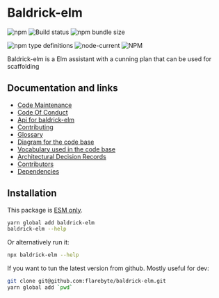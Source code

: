 # Baldrick-elm

![npm](https://img.shields.io/npm/v/baldrick-elm) ![Build
status](https://github.com/flarebyte/baldrick-elm/actions/workflows/main.yml/badge.svg)
![npm bundle size](https://img.shields.io/bundlephobia/min/baldrick-elm)

![npm type definitions](https://img.shields.io/npm/types/baldrick-elm)
![node-current](https://img.shields.io/node/v/baldrick-elm)
![NPM](https://img.shields.io/npm/l/baldrick-elm)

>

Baldrick-elm is a Elm assistant with a cunning plan that can be used for
scaffolding

## Documentation and links

-   [Code Maintenance](MAINTENANCE.md)
-   [Code Of Conduct](CODE_OF_CONDUCT.md)
-   [Api for baldrick-elm](API.md)
-   [Contributing](CONTRIBUTING.md)
-   [Glossary](GLOSSARY.md)
-   [Diagram for the code base](INTERNAL.md)
-   [Vocabulary used in the code base](CODE_VOCABULARY.md)
-   [Architectural Decision Records](DECISIONS.md)
-   [Contributors](https://github.com/flarebyte/baldrick-elm/graphs/contributors)
-   [Dependencies](https://github.com/flarebyte/baldrick-elm/network/dependencies)

## Installation

This package is [ESM
only](https://blog.sindresorhus.com/get-ready-for-esm-aa53530b3f77).

```bash
yarn global add baldrick-elm
baldrick-elm --help
```

Or alternatively run it:

```bash
npx baldrick-elm --help
```

If you want to tun the latest version from github. Mostly useful for dev:

```bash
git clone git@github.com:flarebyte/baldrick-elm.git
yarn global add `pwd`
```
